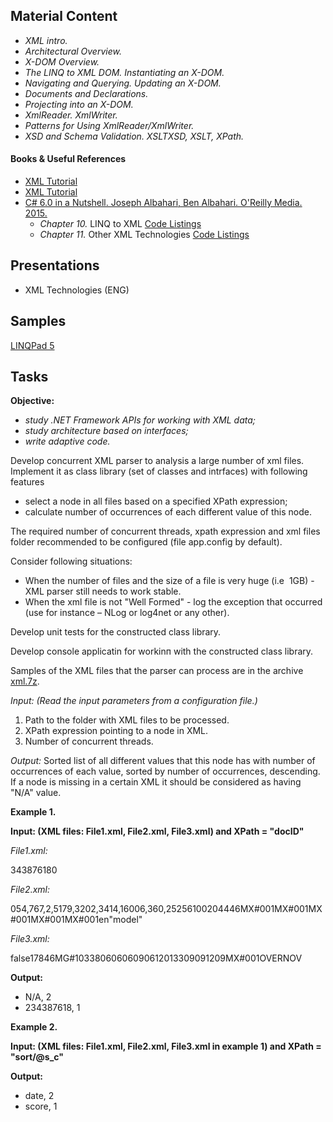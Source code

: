 ## Material Content 

- *XML intro.*
- *Architectural Overview.*
- *X-DOM Overview.*
- *The LINQ to XML DOM. Instantiating an X-DOM.*
- *Navigating and Querying. Updating an X-DOM.*
- *Documents and Declarations.*
- *Projecting into an X-DOM.*
- *XmlReader. XmlWriter.*
- *Patterns for Using XmlReader/XmlWriter.*
- *XSD and Schema Validation. XSLTXSD, XSLT, XPath.*

#### Books & Useful References 

- [XML Tutorial](https://www.w3schools.com/xml/)
- [XML Tutorial](https://www.tutorialspoint.com/xml/)
- [C# 6.0 in a Nutshell. Joseph Albahari, Ben Albahari. O'Reilly Media. 2015.](http://shop.oreilly.com/product/0636920040323.do)
   - *Chapter 10.* LINQ to XML [Code Listings](http://www.albahari.com/nutshell/ch10.aspx)
   - *Chapter 11.* Other XML Technologies [Code Listings](http://www.albahari.com/nutshell/cs4ch11.aspx)

## Presentations 

- XML Technologies (ENG)

## Samples

[LINQPad 5](https://github.com/EPM-RD-NETLAB/.NET-Framework-modules/tree/master/M14.%20XML%20Technologies/Samples/LINQPad/XML%20Technologies)

## Tasks  
**Objective:** 
- *study .NET Framework APIs for working with XML data;*
- *study architecture based on interfaces;*
- *write adaptive code.*

Develop concurrent XML parser to analysis a large number of xml files. Implement it as class library (set of classes and intrfaces) with following features
   - select a node in all files based on a specified XPath  expression;
   - calculate number of occurrences of each different value of this node.

The required number of concurrent threads, xpath expression and xml files folder recommended to be configured (file app.config by default). 

Consider following situations:
 - When the number of files and the size of a file is very huge (i.e  1GB) - XML parser still needs to work stable.
 - When the xml file is not "Well Formed" - log the exception that occurred (use for instance – NLog or log4net or any other).

Develop unit tests for the constructed class library.

Develop console applicatin for workinп with the constructed class library. 

Samples of the XML files that the parser can process are in the archive [xml.7z](https://github.com/EPM-RD-NETLAB/.NET-Framework-modules/tree/master/M14.%20XML%20Technologies/Data).
 
 *Input: (Read the input parameters from a configuration file.)*
 1) Path to the folder with XML files to be processed.
 2) XPath expression pointing to a node in XML.
 3) Number of concurrent threads.
 
 *Output:*  Sorted list of all different values that this node has with number of occurrences of each value, sorted by number of occurrences, descending. If a node is missing in a certain XML it should be considered as having "N/A" value.

 **Example 1.**

**Input: (XML files: File1.xml, File2.xml, File3.xml) and XPath = "docID"**

*File1.xml:*

<?xml version="1.0" encoding="utf-8"?><docSearch_dsReq_0_0 userID="798955" companyID="222" queryType="normal" dateRange="allDates" infoLevel="default" tkrEncoding="prtID" calcPrice="1" ppv="both" acceptLanguage="en" synCharsRequired="0" exclude3rdParty="0" maxRows="1" xmlns="x-schema:mxschema://docsearch"><docID>34387618</docID><sort s_c="score" s_d="desc" /><excludeCtbs>0</excludeCtbs></docSearch_dsReq_0_0>

*File2.xml:*

<?xml version="1.0" encoding="utf-8"?><docSearch_dsReq_0_0 userID="3118158" companyID="25256" queryType="normal" dateRange="last90Days" tkrEncoding="prtID" tkrPrimary="1" calcPrice="0" acceptLanguage="en" synCharsRequired="0" exclude3rdParty="1" maxRows="3" xmlns="x-schema:mxschema://docsearch"><sort s_c="date" s_d="desc" /><excludeCtbs>0</excludeCtbs><ctbs>54,767,2,5179,3202,3414,16006,360,25256</ctbs><ticker>100204446</ticker><analystSet>MX#001</analystSet><industrySet>MX#001</industrySet><subjectSet>MX#001</subjectSet><regionSet>MX#001</regionSet><categorySet>MX#001</categorySet><langID>en</langID><matchStr strSrc="hdln">"model"</matchStr></docSearch_dsReq_0_0>

*File3.xml:*

<?xml version="1.0"?><docSearch_dsReq_0_0 xmlns:xsd="http://www.w3.org/2001/XMLSchema" xmlns:xsi="http://www.w3.org/2001/XMLSchema-instance" calcPrice="1" dateRange="allDates" companyID="184" userID="2112" xmlns="http://www.schemas.multex.com/docsearch"><sort s_c="date" /><excludeCtbs>false</excludeCtbs><ctbs>17846</ctbs><industrySet>MG#10338</industrySet><industry>0606</industry><industry>0609</industry><industry>0612</industry><industry>0133</industry><industry>0909</industry><industry>1209</industry><subjectSet>MX#001</subjectSet><subject>OVER</subject><subject>NOV</subject></docSearch_dsReq_0_0>

**Output:**

   * N/A, 2 
   * 234387618, 1

 **Example 2.**
 
 **Input: (XML files: File1.xml, File2.xml, File3.xml in example 1) and XPath = "sort/@s_c"**
 
 **Output:**

   * date, 2 
   * score, 1
